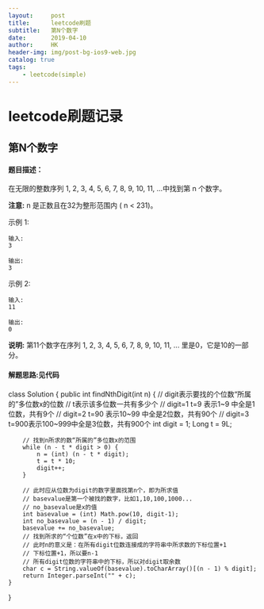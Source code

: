 ```yaml
---
layout:     post
title:      leetcode刷题
subtitle:   第N个数字
date:       2019-04-10
author:     HK
header-img: img/post-bg-ios9-web.jpg
catalog: true
tags:
    - leetcode(simple)
---
```

# leetcode刷题记录
## 第N个数字

#### 题目描述：
在无限的整数序列 1, 2, 3, 4, 5, 6, 7, 8, 9, 10, 11, ...中找到第 n 个数字。

**注意:**
n 是正数且在32为整形范围内 ( n < 231)。

示例 1:

    输入:
    3

    输出:
    3
示例 2:

    输入:
    11

    输出:
    0

**说明:**
第11个数字在序列 1, 2, 3, 4, 5, 6, 7, 8, 9, 10, 11, ... 里是0，它是10的一部分。

#### 解题思路:见代码
class Solution {
    public int findNthDigit(int n) {
        // digit表示要找的个位数“所属的”多位数x的位数
        // t表示该多位数一共有多少个
        // digit=1 t=9  表示1~9    中全是1位数，共有9个
        // digit=2 t=90 表示10~99  中全是2位数，共有90个
        // digit=3 t=900表示100~999中全是3位数，共有900个
        int digit = 1;
        Long t = 9L;
        
        // 找到n所求的数“所属的”多位数x的范围
        while (n - t * digit > 0) {
            n = (int) (n - t * digit);
            t = t * 10;
            digit++;
        }
        
        // 此时应从位数为digit的数字里面找第n个，即为所求值
        // basevalue是第一个被找的数字，比如1,10,100,1000...
        // no_basevalue是x的值
        int basevalue = (int) Math.pow(10, digit-1);
        int no_basevalue = (n - 1) / digit;
        basevalue += no_basevalue;
        // 找到所求的“个位数”在x中的下标，返回
        // 此时n的意义是：在所有digit位数连接成的字符串中所求数的下标位置+1
        // 下标位置+1，所以要n-1
        // 所有digit位数的字符串中的下标，所以对digit取余数
        char c = String.valueOf(basevalue).toCharArray()[(n - 1) % digit];
        return Integer.parseInt("" + c);
    }
}
